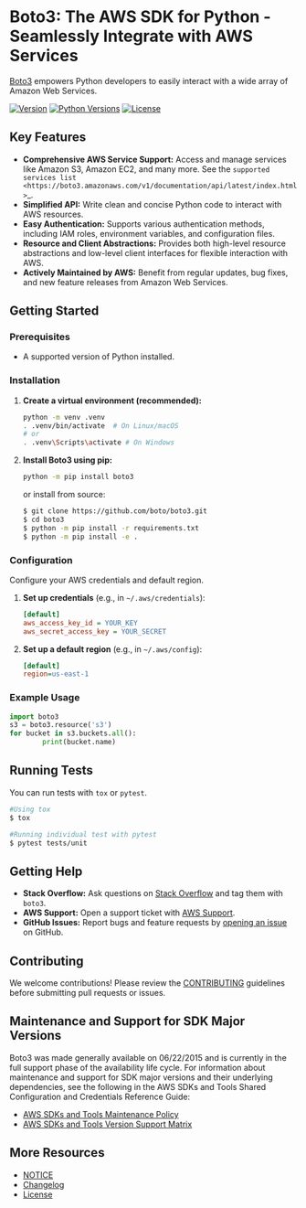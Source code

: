 <!-- SEO Meta Tags -->
<!-- Add meta description, keywords, and other relevant SEO tags here -->

# Boto3: The AWS SDK for Python - Seamlessly Integrate with AWS Services

[Boto3](https://github.com/boto/boto3) empowers Python developers to easily interact with a wide array of Amazon Web Services.

[![Version](http://img.shields.io/pypi/v/boto3.svg?style=flat)](https://pypi.python.org/pypi/boto3/)
[![Python Versions](https://img.shields.io/pypi/pyversions/boto3.svg?style=flat)](https://pypi.python.org/pypi/boto3/)
[![License](http://img.shields.io/pypi/l/boto3.svg?style=flat)](https://github.com/boto/boto3/blob/develop/LICENSE)

## Key Features

*   **Comprehensive AWS Service Support:** Access and manage services like Amazon S3, Amazon EC2, and many more. See the `supported services list <https://boto3.amazonaws.com/v1/documentation/api/latest/index.html>`_.
*   **Simplified API:** Write clean and concise Python code to interact with AWS resources.
*   **Easy Authentication:** Supports various authentication methods, including IAM roles, environment variables, and configuration files.
*   **Resource and Client Abstractions:** Provides both high-level resource abstractions and low-level client interfaces for flexible interaction with AWS.
*   **Actively Maintained by AWS:** Benefit from regular updates, bug fixes, and new feature releases from Amazon Web Services.

## Getting Started

### Prerequisites
*   A supported version of Python installed.

### Installation

1.  **Create a virtual environment (recommended):**

    ```bash
    python -m venv .venv
    . .venv/bin/activate  # On Linux/macOS
    # or
    . .venv\Scripts\activate # On Windows
    ```

2.  **Install Boto3 using pip:**

    ```bash
    python -m pip install boto3
    ```

    or install from source:
    ```bash
    $ git clone https://github.com/boto/boto3.git
    $ cd boto3
    $ python -m pip install -r requirements.txt
    $ python -m pip install -e .
    ```

### Configuration
Configure your AWS credentials and default region.

1.  **Set up credentials** (e.g., in `~/.aws/credentials`):

    ```ini
    [default]
    aws_access_key_id = YOUR_KEY
    aws_secret_access_key = YOUR_SECRET
    ```

2.  **Set up a default region** (e.g., in `~/.aws/config`):

    ```ini
    [default]
    region=us-east-1
    ```

### Example Usage
```python
import boto3
s3 = boto3.resource('s3')
for bucket in s3.buckets.all():
        print(bucket.name)
```

## Running Tests

You can run tests with `tox` or `pytest`.

```bash
#Using tox
$ tox

#Running individual test with pytest
$ pytest tests/unit
```

## Getting Help

*   **Stack Overflow:** Ask questions on [Stack Overflow](https://stackoverflow.com/) and tag them with `boto3`.
*   **AWS Support:** Open a support ticket with [AWS Support](https://console.aws.amazon.com/support/home#/).
*   **GitHub Issues:** Report bugs and feature requests by [opening an issue](https://github.com/boto/boto3/issues/new) on GitHub.

## Contributing

We welcome contributions!  Please review the [CONTRIBUTING](https://github.com/boto/boto3/blob/develop/CONTRIBUTING.rst) guidelines before submitting pull requests or issues.

## Maintenance and Support for SDK Major Versions
Boto3 was made generally available on 06/22/2015 and is currently in the full support phase of the availability life cycle.
For information about maintenance and support for SDK major versions and their underlying dependencies, see the following in the AWS SDKs and Tools Shared Configuration and Credentials Reference Guide:
*   [AWS SDKs and Tools Maintenance Policy](https://docs.aws.amazon.com/sdkref/latest/guide/maint-policy.html)
*   [AWS SDKs and Tools Version Support Matrix](https://docs.aws.amazon.com/sdkref/latest/guide/version-support-matrix.html)

## More Resources

*   [NOTICE](https://github.com/boto/boto3/blob/develop/NOTICE)
*   [Changelog](https://github.com/boto/boto3/blob/develop/CHANGELOG.rst)
*   [License](https://github.com/boto/boto3/blob/develop/LICENSE)